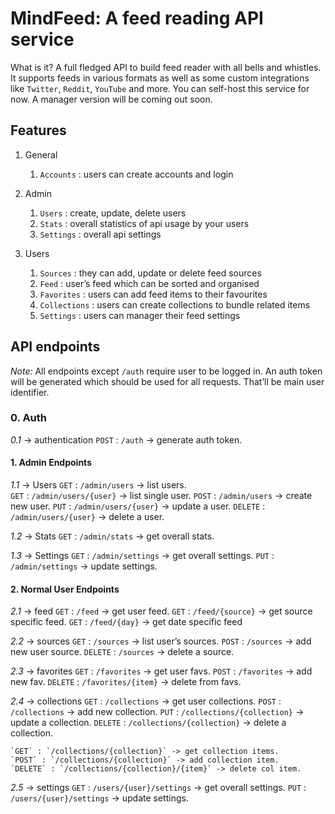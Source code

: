 # MindFeed: A feed reading API service

What is it?
A full fledged API to build feed reader with all bells and whistles. It supports   feeds in various formats as well as some custom integrations like `Twitter`, `Reddit`, `YouTube` and more. You can self-host this service for now. A manager version will be coming out soon.

## Features
1. General
	1. `Accounts` : users can create accounts and login

2. Admin
	1. `Users` : create, update, delete users
	2. `Stats` : overall statistics of api usage by your users
	3. `Settings` : overall api settings

3. Users
	1. `Sources` : they can add, update or delete feed sources 
	2. `Feed` : user’s feed which can be sorted and organised 
	3. `Favorites` : users can add feed items to their favourites 
	4. `Collections` : users can create collections to bundle related items
	5. `Settings` : users can manager their feed settings

## API endpoints
*Note:* All endpoints except `/auth` require user to be logged in. An auth token will be generated which should be used for all requests. That’ll be main user identifier. 

### 0. Auth
*0.1* -> authentication
	`POST` : `/auth` -> generate auth token. 

#### 1. Admin Endpoints
*1.1* -> Users
	 `GET` : `/admin/users` -> list users.  
	 `GET` : `/admin/users/{user}` -> list single user. 
	 `POST` :  `/admin/users` -> create new user. 
	 `PUT` : `/admin/users/{user}` -> update a user. 
	 `DELETE` : `/admin/users/{user}` -> delete a user. 

*1.2* -> Stats
	 `GET` :  `/admin/stats` -> get overall stats. 

*1.3* -> Settings
	 `GET` : `/admin/settings` -> get overall settings. 
	 `PUT` : `/admin/settings` -> update settings. 

#### 2. Normal User Endpoints
*2.1* -> feed
	 `GET` : `/feed` -> get user feed. 
	 `GET` : `/feed/{source}` -> get source specific feed. 
	 `GET` : `/feed/{day}` -> get date specific feed    

*2.2* -> sources
	 `GET` :  `/sources`  -> list user’s sources. 
	 `POST` : `/sources` -> add new user source. 
	 `DELETE` : `/sources` -> delete a source. 
 
*2.3* -> favorites
	 `GET` : `/favorites` -> get user favs. 
	 `POST` : `/favorites` -> add new fav. 
	 `DELETE` : `/favorites/{item}` -> delete from favs. 

*2.4* -> collections
	`GET` : `/collections` -> get user collections. 
	`POST` : `/collections` -> add new collection. 
       `PUT` : `/collections/{collection}` -> update a collection. 
	`DELETE` : `/collections/{collection}` -> delete a collection. 

	`GET` : `/collections/{collection}` -> get collection items. 
 	`POST` : `/collections/{collection}` -> add collection item. 
	`DELETE` : `/collections/{collection}/{item}` -> delete col item. 

*2.5* -> settings
	`GET` : `/users/{user}/settings` -> get overall settings. 
	`PUT` : `/users/{user}/settings` -> update settings. 


